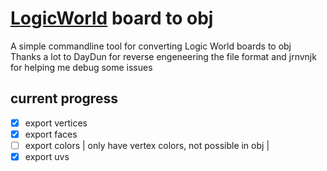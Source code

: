 # [LogicWorld](https://logicworld.net/) board to obj
A simple commandline tool for converting Logic World boards to obj  
Thanks a lot to DayDun for reverse engeneering the file format and jrnvnjk for helping me debug some issues

## current progress
- [x] export vertices
- [x] export faces
- [ ] export colors | only have vertex colors, not possible in obj |
- [x] export uvs
